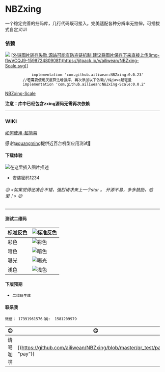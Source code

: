 #  NBZxing
 一个稳定完善的扫码库，几行代码既可接入，完美适配各种分辨率无拉伸，可插拔式自定义UI
  
### 依赖

[![](https://imgconvert.csdnimg.cn/aHR0cHM6Ly9qaXRwYWNrLmlvL3YvYWlsaXdlYW4vTkJaeGluZy5zdmc?x-oss-process=image/format,png)](https://jitpack.io/#ailiwean/NBZxing)    [[外链图片转存失败,源站可能有防盗链机制,建议将图片保存下来直接上传(img-fIwVCQJ9-1598724809081)(https://jitpack.io/v/ailiwean/NBZxing-Scale.svg)]](https://jitpack.io/#ailiwean/NBZxing-Scale)


```
	        implementation 'com.github.ailiwean:NBZxing:0.0.23'
		//若需要使用灰度算法增强库，再次添加以下依赖//纯java超轻量
		implementation 'com.github.ailiwean:NBZxing-Scale:0.0.2'
```
[NBZxing-Scale](https://github.com/ailiwean/NBZxing-Scale "NBZxing-Scale")

**注意：库中已经包含zxing源码无需再次依赖**

-------

### WIKI
[如何使用-超简易](https://github.com/ailiwean/NBZxing/wiki)


感谢[@guangming](https://github.com/guangmingxiong9999)提供近百台机型应用测试🙏

#### 下载体验
![在这里插入图片描述](https://imgconvert.csdnimg.cn/aHR0cHM6Ly93d3cucGd5ZXIuY29tL2FwcC9xcmNvZGUvaWlabg?x-oss-process=image/format,png)

- 安装密码1234

###### 😊 <如果觉得还凑合不错，强烈请求来上一个star 。 开源不易，多多鼓励，感谢！>  😊

----

#### 测试二维码

| 标准反色  | ![标准反色](https://github.com/ailiwean/NBZxing/blob/master/qr_test/82984899-9f981600-a025-11ea-9fe6-ad9fead67afa.png "标准反色")  |
| ------------ | ------------ |
| 彩色  | ![彩色](https://github.com/ailiwean/NBZxing/blob/master/qr_test/caise.png "彩色")  |
| 暗色  | ![暗色](https://github.com/ailiwean/NBZxing/blob/master/qr_test/over_dart.png "暗色")  |
|  曝光 |  ![曝光](https://github.com/ailiwean/NBZxing/blob/master/qr_test/over_light.png "曝光") |
|  浅色 | ![浅色](https://github.com/ailiwean/NBZxing/blob/master/qr_test/test_gray.png "浅色")  |


#### 下版预期

-  `二维码生成`

#### 联系我

`微信： 17391961576`   `QQ:  1581209979`


| 😊  |  😊 |
| ------------ | ------------ |
|  请喝咖啡 | [(https://github.com/ailiwean/NBZxing/blob/master/qr_test/pay.png "pay")]  |










